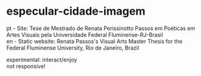 # especular-cidade-imagem
pt - Site: Tese de Mestrado de Renata Perissinotto Passos em Poéticas em Artes Visuais pela Universidade Federal Fluminense-RJ-Brasil<br>
en - Static website: Renata Passos's Visual Arts Master Thesis for the Federal Fluminense University, Rio de Janeiro, Brazil<br>

experimental: interact/enjoy<br>
not responsive!<br>
